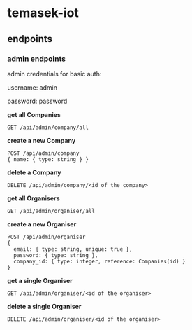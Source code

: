 # temasek-iot

## endpoints

### admin endpoints

admin credentials for basic auth:

username: admin

password: password

__get all Companies__
```
GET /api/admin/company/all
```

__create a new Company__
```
POST /api/admin/company 
{ name: { type: string } }
```

__delete a Company__
```
DELETE /api/admin/company/<id of the company>
```

__get all Organisers__
```
GET /api/admin/organiser/all
```

__create a new Organiser__
```
POST /api/admin/organiser
{
  email: { type: string, unique: true },
  password: { type: string },
  company_id: { type: integer, reference: Companies(id) }
}
```

__get a single Organiser__
```
GET /api/admin/organiser/<id of the organiser>
```

__delete a single Organiser__
```
DELETE /api/admin/organiser/<id of the organiser>
```
